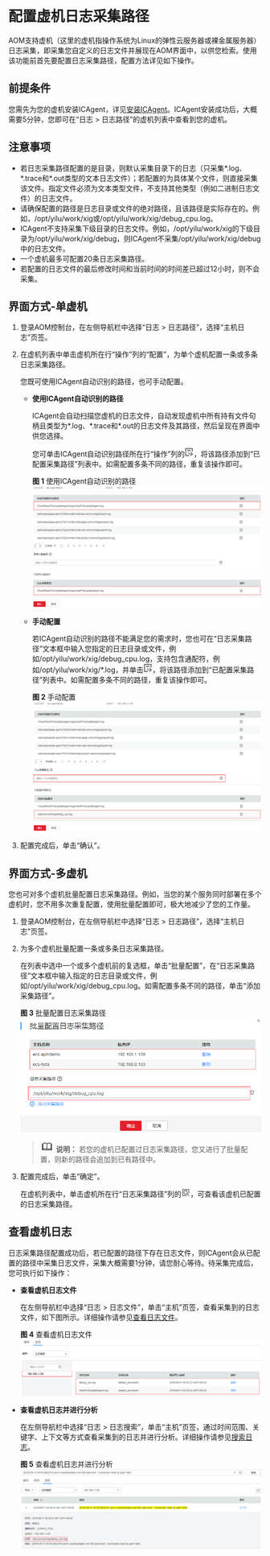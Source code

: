 # 配置虚机日志采集路径<a name="aom_02_0039"></a>

AOM支持虚机（这里的虚机指操作系统为Linux的弹性云服务器或裸金属服务器）日志采集，即采集您自定义的日志文件并展现在AOM界面中，以供您检索。使用该功能前首先要配置日志采集路径，配置方法详见如下操作。

## 前提条件<a name="zh-cn_topic_0169698346_section188528174444"></a>

您需先为您的虚机安装ICAgent，详见[安装ICAgent](https://support.huaweicloud.com/usermanual-aom/aom_02_0012.html)。ICAgent安装成功后，大概需要5分钟，您即可在“日志 \> 日志路径”的虚机列表中查看到您的虚机。

## 注意事项<a name="zh-cn_topic_0169698346_section0650147205514"></a>

-   若日志采集路径配置的是目录，则默认采集目录下的日志（只采集\*.log、\*.trace和\*.out类型的文本日志文件）；若配置的为具体某个文件，则直接采集该文件。指定文件必须为文本类型文件，不支持其他类型（例如二进制日志文件）的日志文件。
-   请确保配置的路径是日志目录或文件的绝对路径，且该路径是实际存在的。例如，/opt/yilu/work/xig或/opt/yilu/work/xig/debug\_cpu.log。
-   ICAgent不支持采集下级目录的日志文件。例如，/opt/yilu/work/xig的下级目录为/opt/yilu/work/xig/debug，则ICAgent不采集/opt/yilu/work/xig/debug中的日志文件。
-   一个虚机最多可配置20条日志采集路径。
-   若配置的日志文件的最后修改时间和当前时间的时间差已超过12小时，则不会采集。

## 界面方式-单虚机<a name="zh-cn_topic_0169698346_section18187161014116"></a>

1.  登录AOM控制台，在左侧导航栏中选择“日志 \> 日志路径”，选择“主机日志”页签。
2.  在虚机列表中单击虚机所在行“操作”列的“配置”，为单个虚机配置一条或多条日志采集路径。

    您既可使用ICAgent自动识别的路径，也可手动配置。

    -   **使用ICAgent自动识别的路径**

        ICAgent会自动扫描您虚机的日志文件，自动发现虚机中所有持有文件句柄且类型为\*.log、\*.trace和\*.out的日志文件及其路径，然后呈现在界面中供您选择。

        您可单击ICAgent自动识别路径所在行“操作”列的![](figures/icon-path-configuration.png)，将该路径添加到“已配置采集路径”列表中。如需配置多条不同的路径，重复该操作即可。

        **图 1**  使用ICAgent自动识别的路径<a name="zh-cn_topic_0169698346_fig17711201993711"></a>  
        ![](figures/使用ICAgent自动识别的路径.png "使用ICAgent自动识别的路径")

    -   **手动配置**

        若ICAgent自动识别的路径不能满足您的需求时，您也可在“日志采集路径”文本框中输入您指定的日志目录或文件，例如/opt/yilu/work/xig/debug\_cpu.log，支持包含通配符，例如/opt/yilu/work/xig/\*.log，并单击![](figures/icon-path-configuration.png)，将该路径添加到“已配置采集路径”列表中。如需配置多条不同的路径，重复该操作即可。

        **图 2**  手动配置<a name="zh-cn_topic_0169698346_fig729151074218"></a>  
        ![](figures/手动配置.png "手动配置")

3.  配置完成后，单击“确认”。

## 界面方式-多虚机<a name="zh-cn_topic_0169698346_section20497193211433"></a>

您也可对多个虚机批量配置日志采集路径。例如，当您的某个服务同时部署在多个虚机时，您不用多次重复配置，使用批量配置即可，极大地减少了您的工作量。

1.  登录AOM控制台，在左侧导航栏中选择“日志 \> 日志路径”，选择“主机日志”页签。
2.  为多个虚机批量配置一条或多条日志采集路径。

    在列表中选中一个或多个虚机前的复选框，单击“批量配置”，在“日志采集路径”文本框中输入指定的日志目录或文件，例如/opt/yilu/work/xig/debug\_cpu.log。如需配置多条不同的路径，单击“添加采集路径”。

    **图 3**  批量配置日志采集路径<a name="zh-cn_topic_0169698346_fig17742102220452"></a>  
    ![](figures/批量配置日志采集路径.png "批量配置日志采集路径")

    >![](public_sys-resources/icon-note.gif) **说明：** 
    >若您的虚机已配置过日志采集路径，您又进行了批量配置，则新的路径会追加到已有路径中。

3.  配置完成后，单击“确定”。

    在虚机列表中，单击虚机所在行“日志采集路径”列的![](figures/icon-path-search.png)，可查看该虚机已配置的日志采集路径。


## 查看虚机日志<a name="zh-cn_topic_0169698346_section1599133244316"></a>

日志采集路径配置成功后，若已配置的路径下存在日志文件，则ICAgent会从已配置的路径中采集日志文件，采集大概需要1分钟，请您耐心等待。待采集完成后，您可执行如下操作：

-   **查看虚机日志文件**

    在左侧导航栏中选择“日志 \> 日志文件”，单击“主机”页签，查看采集到的日志文件，如下图所示。详细操作请参见[查看日志文件](查看日志文件.md)。

    **图 4**  查看虚机日志文件<a name="fig1194034113589"></a>  
    ![](figures/查看虚机日志文件.png "查看虚机日志文件")

-   **查看虚机日志并进行分析**

    在左侧导航栏中选择“日志 \> 日志搜索”，单击“主机”页签，通过时间范围、关键字、上下文等方式查看采集到的日志并进行分析。详细操作请参见[搜索日志](搜索日志.md)。

    **图 5**  查看虚机日志并进行分析<a name="fig65847548592"></a>  
    ![](figures/查看虚机日志并进行分析.png "查看虚机日志并进行分析")



